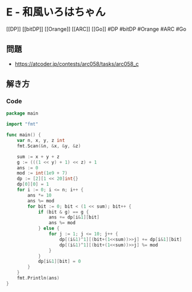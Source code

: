 # E - 和風いろはちゃん
[[DP]] [[bitDP]] [[Orange]] [[ARC]] [[Go]]
#DP #bitDP #Orange #ARC #Go 

## 問題
- https://atcoder.jp/contests/arc058/tasks/arc058_c

## 解き方
### Code
```go
package main

import "fmt"

func main() {
	var n, x, y, z int
	fmt.Scan(&n, &x, &y, &z)

	sum := x + y + z
	g := (((1 << y) + 1) << z) + 1
	ans := 0
	mod := int(1e9 + 7)
	dp := [2][1 << 20]int{}
	dp[0][0] = 1
	for i := 0; i <= n; i++ {
		ans *= 10
		ans %= mod
		for bit := 0; bit < (1 << sum); bit++ {
			if (bit & g) == g {
				ans += dp[i&1][bit]
				ans %= mod
			} else {
				for j := 1; j <= 10; j++ {
					dp[(i&1)^1][(bit+(1<<sum))>>j] += dp[i&1][bit]
					dp[(i&1)^1][(bit+(1<<sum))>>j] %= mod
				}
			}
			dp[i&1][bit] = 0
		}
	}
	fmt.Println(ans)
}
```
